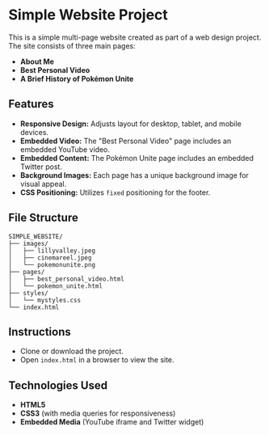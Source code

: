 # Simple Website Project

This is a simple multi-page website created as part of a web design project. The site consists of three main pages:

- **About Me**
- **Best Personal Video**
- **A Brief History of Pokémon Unite**

## Features
- **Responsive Design:** Adjusts layout for desktop, tablet, and mobile devices.
- **Embedded Video:** The "Best Personal Video" page includes an embedded YouTube video.
- **Embedded Content:** The Pokémon Unite page includes an embedded Twitter post.
- **Background Images:** Each page has a unique background image for visual appeal.
- **CSS Positioning:** Utilizes `fixed` positioning for the footer.

## File Structure
```
SIMPLE_WEBSITE/
├── images/
│   ├── lillyvalley.jpeg
│   ├── cinemareel.jpeg
│   └── pokemonunite.png
├── pages/
│   ├── best_personal_video.html
│   └── pokemon_unite.html
├── styles/
│   └── mystyles.css
└── index.html
```

## Instructions
- Clone or download the project.
- Open `index.html` in a browser to view the site.

## Technologies Used
- **HTML5**
- **CSS3** (with media queries for responsiveness)
- **Embedded Media** (YouTube iframe and Twitter widget)

